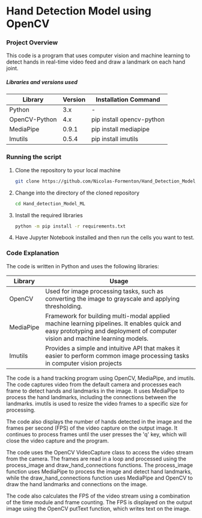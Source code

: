 # Hand Detection Model using OpenCV

### Project Overview
This code is a program that uses computer vision and machine learning to detect hands in real-time video feed and draw a landmark on each hand joint.

##### Libraries and versions used
Library         | Version | Installation Command
--------------- | ------- | --------------------
Python          | 3.x     | -
OpenCV-Python   | 4.x     | pip install opencv-python
MediaPipe     | 0.9.1   | pip install mediapipe
Imutils       | 0.5.4  | pip install imutils

### Running the script
1. Clone the repository to your local machine
    ```bash
    git clone https://github.com/Nicolas-Formenton/Hand_Detection_Model_ML.git
    ```
2. Change into the directory of the cloned repository
    ```bash 
    cd Hand_detection_Model_ML
    ```
3. Install the required libraries
    ```bash
    python -m pip install -r requirements.txt
    ```
4. Have Jupyter Notebook installed and then run the cells you want to test.

### Code Explanation
The code is written in Python and uses the following libraries:

Library         | Usage   |
--------------- | ------- | 
OpenCV          | Used for image processing tasks, such as converting the image to grayscale and applying thresholding.| 
MediaPipe |  Framework for building multi-modal applied machine learning pipelines. It enables quick and easy prototyping and deployment of computer vision and machine learning models.
Imutils | Provides a simple and intuitive API that makes it easier to perform common image processing tasks in computer vision projects

The code is a hand tracking program using OpenCV, MediaPipe, and imutils. The code captures video from the default camera and processes each frame to detect hands and landmarks in the image. It uses MediaPipe to process the hand landmarks, including the connections between the landmarks. imutils is used to resize the video frames to a specific size for processing.

The code also displays the number of hands detected in the image and the frames per second (FPS) of the video capture on the output image. It continues to process frames until the user presses the 'q' key, which will close the video capture and the program.

The code uses the OpenCV VideoCapture class to access the video stream from the camera. The frames are read in a loop and processed using the process_image and draw_hand_connections functions. The process_image function uses MediaPipe to process the image and detect hand landmarks, while the draw_hand_connections function uses MediaPipe and OpenCV to draw the hand landmarks and connections on the image.

The code also calculates the FPS of the video stream using a combination of the time module and frame counting. The FPS is displayed on the output image using the OpenCV putText function, which writes text on the image.